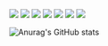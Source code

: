 

<span>
   <img src="https://img.shields.io/badge/Javascript-F7DF1E?style=flat&logo=Javascript&logoColor=white"/>
   <img src="https://img.shields.io/badge/jQuery-0769AD?style=flat&logo=jQuery&logoColor=white"/>
   <img src="https://img.shields.io/badge/HTML-E34F26?style=flat&logo=HTML5&logoColor=white"/>
   <img src="https://img.shields.io/badge/CSS-1572B6?style=flat&logo=CSS3&logoColor=white"/>
   <img src="https://img.shields.io/badge/Vue.js-4FC08D?style=flat&logo=Vue.js&logoColor=white"/>
   <img src="https://img.shields.io/badge/Vuetify-1867C0?style=flat&logo=Vuetify&logoColor=white"/>
   <img src="https://img.shields.io/badge/npm-CB3837?style=flat&logo=npm&logoColor=white"/>
<span>
  
![Anurag's GitHub stats](https://github-readme-stats.vercel.app/api?username=lyju777&show_icons=true&theme=radical)
<!--
**lyju777/lyju777** is a ✨ _special_ ✨ repository because its `README.md` (this file) appears on your GitHub profile.

Here are some ideas to get you started:

- 🔭 I’m currently working on ...
- 🌱 I’m currently learning ...
- 👯 I’m looking to collaborate on ...
- 🤔 I’m looking for help with ...
- 💬 Ask me about ...
- 📫 How to reach me: ...
- 😄 Pronouns: ...
- ⚡ Fun fact: ...
-->
